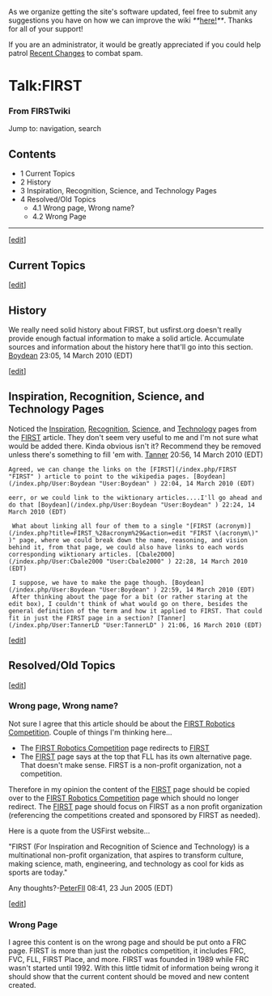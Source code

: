 As we organize getting the site's software updated, feel free to submit any
suggestions you have on how we can improve the wiki
_**_[here!](/index.php/User:Hallry/Suggestions "User:Hallry/Suggestions"
)_**_. Thanks for all of your support!

If you are an administrator, it would be greatly appreciated if you could help
patrol [Recent Changes](/index.php/Special:Recentchanges
"Special:Recentchanges" ) to combat spam.

# Talk:FIRST

### From FIRSTwiki

Jump to: navigation, search

## Contents

  * 1 Current Topics
  * 2 History
  * 3 Inspiration, Recognition, Science, and Technology Pages
  * 4 Resolved/Old Topics
    * 4.1 Wrong page, Wrong name?
    * 4.2 Wrong Page  
---  
  
[[edit](/index.php?title=Talk:FIRST&action=edit&section=1 "Edit section:
Current Topics" )]

## Current Topics

[[edit](/index.php?title=Talk:FIRST&action=edit&section=2 "Edit section:
History" )]

## History

We really need solid history about FIRST, but usfirst.org doesn't really
provide enough factual information to make a solid article. Accumulate sources
and information about the history here that'll go into this section.
[Boydean](/index.php/User:Boydean "User:Boydean" ) 23:05, 14 March 2010 (EDT)

[[edit](/index.php?title=Talk:FIRST&action=edit&section=3 "Edit section:
Inspiration, Recognition, Science, and Technology Pages" )]

## Inspiration, Recognition, Science, and Technology Pages

Noticed the [Inspiration](/index.php/Inspiration "Inspiration" ),
[Recognition](/index.php/Recognition "Recognition" ),
[Science](/index.php/Science "Science" ), and
[Technology](/index.php/Technology "Technology" ) pages from the
[FIRST](/index.php/FIRST "FIRST" ) article. They don't seem very useful to me
and I'm not sure what would be added there. Kinda obvious isn't it? Recommend
they be removed unless there's something to fill 'em with.
[Tanner](/index.php/User:TannerLD "User:TannerLD" ) 20:56, 14 March 2010 (EDT)

    Agreed, we can change the links on the [FIRST](/index.php/FIRST "FIRST" ) article to point to the wikipedia pages. [Boydean](/index.php/User:Boydean "User:Boydean" ) 22:04, 14 March 2010 (EDT) 

    eerr, or we could link to the wiktionary articles....I'll go ahead and do that [Boydean](/index.php/User:Boydean "User:Boydean" ) 22:24, 14 March 2010 (EDT) 

     What about linking all four of them to a single "[FIRST (acronym)](/index.php?title=FIRST_%28acronym%29&action=edit "FIRST \(acronym\)" )" page, where we could break down the name, reasoning, and vision behind it, from that page, we could also have links to each words corresponding wiktionary articles. [Cbale2000](/index.php/User:Cbale2000 "User:Cbale2000" ) 22:28, 14 March 2010 (EDT) 

     I suppose, we have to make the page though. [Boydean](/index.php/User:Boydean "User:Boydean" ) 22:59, 14 March 2010 (EDT) 
     After thinking about the page for a bit (or rather staring at the edit box), I couldn't think of what would go on there, besides the general definition of the term and how it applied to FIRST. That could fit in just the FIRST page in a section? [Tanner](/index.php/User:TannerLD "User:TannerLD" ) 21:06, 16 March 2010 (EDT) 

[[edit](/index.php?title=Talk:FIRST&action=edit&section=4 "Edit section:
Resolved/Old Topics" )]

## Resolved/Old Topics

[[edit](/index.php?title=Talk:FIRST&action=edit&section=5 "Edit section: Wrong
page, Wrong name?" )]

### Wrong page, Wrong name?

Not sure I agree that this article should be about the [FIRST Robotics
Competition](/index.php/FIRST_Robotics_Competition "FIRST Robotics
Competition" ). Couple of things I'm thinking here...

  * The [FIRST Robotics Competition](/index.php/FIRST_Robotics_Competition "FIRST Robotics Competition" ) page redirects to [FIRST](/index.php/FIRST "FIRST" )
  * The [FIRST](/index.php/FIRST "FIRST" ) page says at the top that FLL has its own alternative page. That doesn't make sense. FIRST is a non-profit organization, not a competition. 

Therefore in my opinion the content of the [FIRST](/index.php/FIRST "FIRST" )
page should be copied over to the [FIRST Robotics
Competition](/index.php/FIRST_Robotics_Competition "FIRST Robotics
Competition" ) page which should no longer redirect. The
[FIRST](/index.php/FIRST "FIRST" ) page should focus on FIRST as a non profit
organization (referencing the competitions created and sponsored by FIRST as
needed).

Here is a quote from the USFirst website...

"FIRST (For Inspiration and Recognition of Science and Technology) is a
multinational non-profit organization, that aspires to transform culture,
making science, math, engineering, and technology as cool for kids as sports
are today."

Any thoughts?-[PeterFll](/index.php/User:PeterFll "User:PeterFll" ) 08:41, 23
Jun 2005 (EDT)

[[edit](/index.php?title=Talk:FIRST&action=edit&section=6 "Edit section: Wrong
Page" )]

###  Wrong Page

I agree this content is on the wrong page and should be put onto a FRC page.
FIRST is more than just the robotics competition, it includes FRC, FVC, FLL,
FIRST Place, and more. FIRST was founded in 1989 while FRC wasn't started
until 1992. With this little tidmit of information being wrong it should show
that the current content should be moved and new content created.

